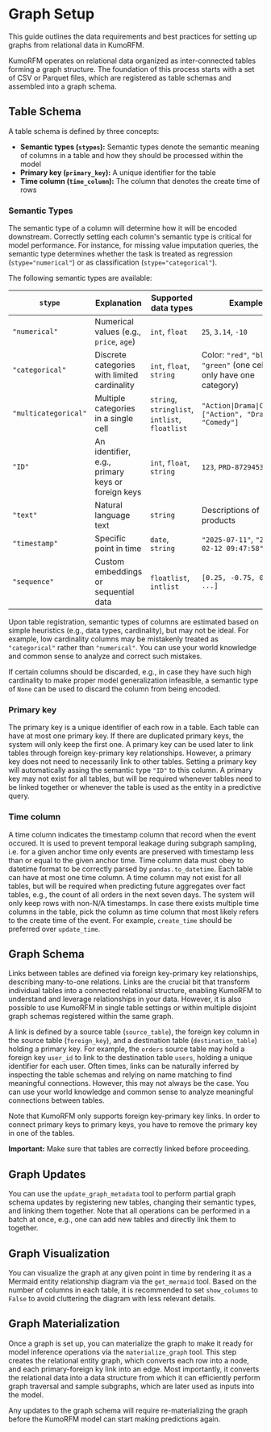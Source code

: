 # Graph Setup

This guide outlines the data requirements and best practices for setting up graphs from relational data in KumoRFM.

KumoRFM operates on relational data organized as inter-connected tables forming a graph structure. The foundation of this process starts with a set of CSV or Parquet files, which are registered as table schemas and assembled into a graph schema.

## Table Schema

A table schema is defined by three concepts:

- **Semantic types (`stypes`):** Semantic types denote the semantic meaning of columns in a table and how they should be processed within the model
- **Primary key (`primary_key`):** A unique identifier for the table
- **Time column (`time_column`):** The column that denotes the create time of rows

### Semantic Types

The semantic type of a column will determine how it will be encoded downstream.
Correctly setting each column's semantic type is critical for model performance.
For instance, for missing value imputation queries, the semantic type determines whether the task is treated as regression (`stype="numerical"`) or as classification (`stype="categorical"`).

The following semantic types are available:

| `stype`              | Explanation                                       | Supported data types                           | Example                                                                   |
| -------------------- | ------------------------------------------------- | ---------------------------------------------- | ------------------------------------------------------------------------- |
| `"numerical"`        | Numerical values (e.g., `price`, `age`)           | `int`, `float`                                 | `25`, `3.14`, `-10`                                                       |
| `"categorical"`      | Discrete categories with limited cardinality      | `int`, `float`, `string`                       | Color: `"red"`, `"blue"`, `"green"` (one cell may only have one category) |
| `"multicategorical"` | Multiple categories in a single cell              | `string`, `stringlist`, `intlist`, `floatlist` | `"Action\|Drama\|Comedy"`, `["Action", "Drama", "Comedy"]`                |
| `"ID"`               | An identifier, e.g., primary keys or foreign keys | `int`, `float`, `string`                       | `123`, `PRD-8729453`                                                      |
| `"text"`             | Natural language text                             | `string`                                       | Descriptions of products                                                  |
| `"timestamp"`        | Specific point in time                            | `date`, `string`                               | `"2025-07-11"`, `"2023-02-12 09:47:58"`                                   |
| `"sequence"`         | Custom embeddings or sequential data              | `floatlist`, `intlist`                         | `[0.25, -0.75, 0.50, ...]`                                                |

Upon table registration, semantic types of columns are estimated based on simple heuristics (e.g., data types, cardinality), but may not be ideal.
For example, low cardinality columns may be mistakenly treated as `"categorical"` rather than `"numerical"`.
You can use your world knowledge and common sense to analyze and correct such mistakes.

If certain columns should be discarded, e.g., in case they have such high cardinality to make proper model generalization infeasible, a semantic type of `None` can be used to discard the column from being encoded.

### Primary key

The primary key is a unique identifier of each row in a table.
Each table can have at most one primary key.
If there are duplicated primary keys, the system will only keep the first one.
A primary key can be used later to link tables through foreign key-primary key relationships.
However, a primary key does not need to necessarily link to other tables.
Setting a primary key will automatically assing the semantic type `"ID"` to this column.
A primary key may not exist for all tables, but will be required whenever tables need to be linked together or whenever the table is used as the entity in a predictive query.

### Time column

A time column indicates the timestamp column that record when the event occured.
It is used to prevent temporal leakage during subgraph sampling, i.e. for a given anchor time only events are preserved with timestamp less than or equal to the given anchor time.
Time column data must obey to datetime format to be correctly parsed by `pandas.to_datetime`.
Each table can have at most one time column.
A time column may not exist for all tables, but will be required when predicting future aggregates over fact tables, e.g., the count of all orders in the next seven days.
The system will only keep rows with non-N/A timestamps.
In case there exists multiple time columns in the table, pick the column as time column that most likely refers to the create time of the event.
For example, `create_time` should be preferred over `update_time`.

## Graph Schema

Links between tables are defined via foreign key-primary key relationships, describing many-to-one relations.
Links are the crucial bit that transform individual tables into a connected relational structure, enabling KumoRFM to understand and leverage relationships in your data.
However, it is also possible to use KumoRFM in single table settings or within multiple disjoint graph schemas registered within the same graph.

A link is defined by a source table (`source_table`), the foreign key column in the source table (`foreign_key`), and a destination table (`destination_table`) holding a primary key.
For example, the `orders` source table may hold a foreign key `user_id` to link to the destination table `users`, holding a unique identifier for each user.
Often times, links can be naturally inferred by inspecting the table schemas and relying on name matching to find meaningful connections.
However, this may not always be the case.
You can use your world knowledge and common sense to analyze meaningful connections between tables.

Note that KumoRFM only supports foreign key-primary key links.
In order to connect primary keys to primary keys, you have to remove the primary key in one of the tables.

**Important:** Make sure that tables are correctly linked before proceeding.

## Graph Updates

You can use the `update_graph_metadata` tool to perform partial graph schema updates by registering new tables, changing their semantic types, and linking them together.
Note that all operations can be performed in a batch at once, e.g., one can add new tables and directly link them to together.

## Graph Visualization

You can visualize the graph at any given point in time by rendering it as a Mermaid entity relationship diagram via the `get_mermaid` tool.
Based on the number of columns in each table, it is recommended to set `show_columns` to `False` to avoid cluttering the diagram with less relevant details.

## Graph Materialization

Once a graph is set up, you can materialize the graph to make it ready for model inference operations via the `materialize_graph` tool.
This step creates the relational entity graph, which converts each row into a node, and each primary-foreign ky link into an edge.
Most importantly, it converts the relational data into a data structure from which it can efficiently perform graph traversal and sample subgraphs, which are later used as inputs into the model.

Any updates to the graph schema will require re-materializing the graph before the KumoRFM model can start making predictions again.
